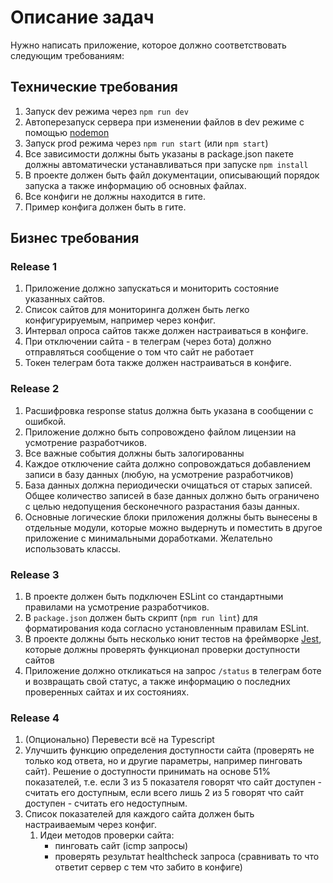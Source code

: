 # Описание задач

Нужно написать приложение, которое должно соответствовать следующим требованиям:

## Технические требования

1) Запуск dev режима через `npm run dev`
2) Автоперезапуск сервера при изменении файлов в dev режиме с помощью [nodemon](https://www.npmjs.com/package/nodemon)
3) Запуск prod режима через `npm run start` (или `npm start`)
4) Все зависимости должны быть указаны в package.json пакете должны автоматически устанавливаться при
   запуске `npm install`
5) В проекте должен быть файл документации, описывающий порядок запуска а также информацию об основных файлах.
6) Все конфиги не должны находится в гите.
7) Пример конфига должен быть в гите.

## Бизнес требования

### Release 1

1) Приложение должно запускаться и мониторить состояние указанных сайтов.
2) Список сайтов для мониторинга должен быть легко конфигурируемым, например через конфиг.
3) Интервал опроса сайтов также должен настраиваться в конфиге.
4) При отключении сайта - в телеграм (через бота) должно отправляться сообщение о том что сайт не работает
5) Токен телеграм бота также должен настраиваться в конфиге.

### Release 2

1) Расшифровка response status должна быть указана в сообщении с ошибкой.
2) Приложение должно быть сопровождено файлом лицензии на усмотрение разработчиков.
2) Все важные события должны быть залогированны
3) Каждое отключение сайта должно сопровождаться добавлением записи в базу данных (любую, на усмотрение разработчиков)
4) База данных должна периодически очищаться от старых записей. Общее количество записей в базе данных должно быть
   ограничено с целью недопущения бесконечного разрастания базы данных.
5) Основные логические блоки приложения должны быть вынесены в отдельные модули, которые можно выдернуть и поместить в
   другое приложение с минимальными доработками. Желательно использовать классы.

### Release 3

1) В проекте должен быть подключен ESLint со стандартными правилами на усмотрение разработчиков.
2) В `package.json` должен быть скрипт (`npm run lint`) для форматирования кода согласно установленным правилам ESLint.
3) В проекте должны быть несколько юнит тестов на фреймворке [Jest](https://jestjs.io/ru), которые должны проверять
   функционал проверки доступности сайтов
4) Приложение должно откликаться на запрос `/status` в телеграм боте и возвращать свой статус, а также информацию о
   последних проверенных сайтах и их состояниях.

### Release 4

1) (Опционально) Перевести всё на Typescript
2) Улучшить функцию определения доступности сайта (проверять не только код ответа, но и другие параметры, например
   пинговать сайт). Решение о доступности принимать на основе 51% показателей, т.е. если 3 из 5 показателя говорят что
   сайт доступен - считать его доступным, если всего лишь 2 из 5 говорят что сайт доступен - считать его недоступным.
3) Список показателей для каждого сайта должен быть настраиваемым через конфиг.
    1) Идеи методов проверки сайта:
        - пинговать сайт (icmp запросы)
        - проверять результат healthcheck запроса (сравнивать то что ответит сервер с тем что забито в конфиге)
